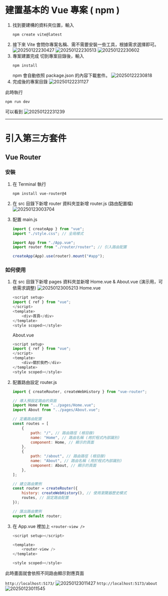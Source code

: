 # 建置基本的 Vue 專案 ( npm )

1. 找到要建構的資料夾位置，輸入
    ```shell
    npm create vite@latest
    ```
2. 接下來 Vite 會問你專案名稱、需不需要安裝一些工具，根據需求選擇即可。
   ![20250122230427](https://raw.githubusercontent.com/theoch3n/picgo/main/images/20250122230427.png?token=BGQ3C6WTDIA52AETXS4CDRTHSEETS)
   ![20250122230513](https://raw.githubusercontent.com/theoch3n/picgo/main/images/20250122230513.png?token=BGQ3C6TCVMYRX5ZX4QEV6DTHSEEWM)
   ![20250122230602](https://raw.githubusercontent.com/theoch3n/picgo/main/images/20250122230602.png?token=BGQ3C6V53IXKNQXDK4VUT6DHSEEZO)
3. 專案建置完成
   切到專案目錄後，輸入
    ```shell
    npm install
    ```
    npm 會自動依照 package.json 的內容下載套件。
    ![20250122230818](https://raw.githubusercontent.com/theoch3n/picgo/main/images/20250122230818.png?token=BGQ3C6XMU3LLYROAAQA7FDDHSEFB6)
4. 完成後的專案目錄
   ![20250122231127](https://raw.githubusercontent.com/theoch3n/picgo/main/images/20250122231127.png?token=BGQ3C6WDP6H43HINHVXCCYTHSEFNY)

此時執行

```shell
npm run dev
```

可以看到
![20250122231239](https://raw.githubusercontent.com/theoch3n/picgo/main/images/20250122231239.png?token=BGQ3C6XYFP2EN3PILSHFERLHSEFSG)

---

# 引入第三方套件

## Vue Router

### 安裝

1. 在 Terminal 執行

    ```shell
    npm install vue-router@4
    ```

2. 在 src 目錄下新增 router 資料夾並新增 router.js (路由配置檔)
   ![20250123003704](https://raw.githubusercontent.com/theoch3n/picgo/main/images/20250123003704.png?token=BGQ3C6U55QOQNTPAUMMYMWTHSEPO2)

3. 配置 main.js

    ```js
    import { createApp } from "vue";
    import "./style.css"; // 全局樣式

    import App from "./App.vue";
    import router from "./router/router"; // 引入路由配置

    createApp(App).use(router).mount("#app");
    ```

### 如何使用

1.  在 src 目錄下新增 pages 資料夾並新增 Home.vue & About.vue (演示用，可依需求調整)
    ![20250123005213](https://raw.githubusercontent.com/theoch3n/picgo/main/images/20250123005213.png?token=BGQ3C6VIE3C2PC3R5HCRIJ3HSERHU)
    Home.vue

    ```js
    <script setup>
    import { ref } from "vue";
    </script>
    <template>
        <div>首頁</div>
    </template>
    <style scoped></style>
    ```

    About.vue

    ```js
    <script setup>
    import { ref } from "vue";
    </script>
    <template>
        <div>關於我們</div>
    </template>
    <style scoped></style>
    ```

2.  配置路由設定
    router.js

    ```js
    import { createRouter, createWebHistory } from "vue-router";

    // 導入預設定路由的頁面
    import Home from "../pages/Home.vue";
    import About from "../pages/About.vue";

    // 定義路由配置
    const routes = [
        {
            path: "/", // 路由路徑 (根目錄)
            name: "Home", // 路由名稱 (用於程式內部識別)
            component: Home, // 顯示的頁面
        },
        {
            path: "/about", // 路由路徑 (根目錄)
            name: "About", // 路由名稱 (用於程式內部識別)
            component: About, // 顯示的頁面
        },
    ];

    // 建立路由實例
    const router = createRouter({
        history: createWebHistory(), // 使用瀏覽器歷史模式
        routes, // 設定路由配置
    });

    // 匯出路由實例
    export default router;
    ```

3.  在 App.vue 裡加上 `<router-view />`

    ```js
    <script setup></script>

    <template>
        <router-view />
    </template>

    <style scoped></style>
    ```

此時畫面就會依照不同路由顯示對應頁面

`http://localhost:5173/`
![20250123011427](https://raw.githubusercontent.com/theoch3n/picgo/main/images/20250123011427.png?token=BGQ3C6XBSBTLWVEJK6Y35RLHSET3C)
`http://localhost:5173/about`
![20250123011545](https://raw.githubusercontent.com/theoch3n/picgo/main/images/20250123011545.png?token=BGQ3C6THOX3UXZISR27EJULHSET74)
